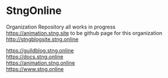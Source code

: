 # StngOnline
Organization Repository all works in progress <br>
https://animation.stng.site to be github page for this organization <br>
http://stngblogsite.stng.online<br>

https://guildblog.stng.online<br>
https://docs.stng.online<br>
https://animation.stng.online<br>
https://www.stng.online<br>
